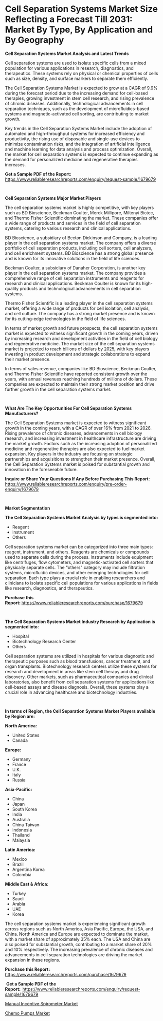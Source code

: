 <p><h1>Cell Separation Systems Market Size Reflecting a Forecast Till 2031: Market By Type, By Application and By Geography</h1></p><p><strong>Cell Separation Systems Market Analysis and Latest Trends</strong></p>
<p><p>Cell separation systems are used to isolate specific cells from a mixed population for various applications in research, diagnostics, and therapeutics. These systems rely on physical or chemical properties of cells such as size, density, and surface markers to separate them efficiently.</p><p>The Cell Separation Systems Market is expected to grow at a CAGR of 9.9% during the forecast period due to the increasing demand for cell-based therapies, growing investment in stem cell research, and rising prevalence of chronic diseases. Additionally, technological advancements in cell separation techniques, such as the development of microfluidics-based systems and magnetic-activated cell sorting, are contributing to market growth.</p><p>Key trends in the Cell Separation Systems Market include the adoption of automated and high-throughput systems for increased efficiency and productivity, the rising use of disposable and single-use devices to minimize contamination risks, and the integration of artificial intelligence and machine learning for data analysis and process optimization. Overall, the market for cell separation systems is expected to continue expanding as the demand for personalized medicine and regenerative therapies increases.</p></p>
<p><strong>Get a Sample PDF of the Report:&nbsp;</strong> <a href="https://www.reliableresearchreports.com/enquiry/request-sample/1679679">https://www.reliableresearchreports.com/enquiry/request-sample/1679679</a></p>
<p>&nbsp;</p>
<p><strong>Cell Separation Systems Major Market Players</strong></p>
<p><p>The cell separation systems market is highly competitive, with key players such as BD Bioscience, Beckman Coulter, Merck Millipore, Miltenyi Biotec, and Thermo Fisher Scientific dominating the market. These companies offer a wide range of products and services in the field of cell separation systems, catering to various research and clinical applications.</p><p>BD Bioscience, a subsidiary of Becton Dickinson and Company, is a leading player in the cell separation systems market. The company offers a diverse portfolio of cell separation products, including cell sorters, cell analyzers, and cell enrichment systems. BD Bioscience has a strong global presence and is known for its innovative solutions in the field of life sciences.</p><p>Beckman Coulter, a subsidiary of Danaher Corporation, is another key player in the cell separation systems market. The company provides a comprehensive range of cell separation instruments and reagents for research and clinical applications. Beckman Coulter is known for its high-quality products and technological advancements in cell separation systems.</p><p>Thermo Fisher Scientific is a leading player in the cell separation systems market, offering a wide range of products for cell isolation, cell analysis, and cell culture. The company has a strong market presence and is known for its cutting-edge technologies in the field of life sciences.</p><p>In terms of market growth and future prospects, the cell separation systems market is expected to witness significant growth in the coming years, driven by increasing research and development activities in the field of cell biology and regenerative medicine. The market size of the cell separation systems market is projected to reach billions of dollars by 2025, with key players investing in product development and strategic collaborations to expand their market presence.</p><p>In terms of sales revenue, companies like BD Bioscience, Beckman Coulter, and Thermo Fisher Scientific have reported consistent growth over the years, with annual revenues reaching hundreds of millions of dollars. These companies are expected to maintain their strong market position and drive further growth in the cell separation systems market.</p></p>
<p>&nbsp;</p>
<p><strong>What Are The Key Opportunities For Cell Separation Systems Manufacturers?</strong></p>
<p><p>The Cell Separation Systems market is expected to witness significant growth in the coming years, with a CAGR of over 16% from 2021 to 2026. Rising prevalence of chronic diseases, advancements in cell biology research, and increasing investment in healthcare infrastructure are driving the market growth. Factors such as the increasing adoption of personalized medicine and regenerative therapies are also expected to fuel market expansion. Key players in the industry are focusing on strategic partnerships and acquisitions to strengthen their market presence. Overall, the Cell Separation Systems market is poised for substantial growth and innovation in the foreseeable future.</p></p>
<p><strong>Inquire or Share Your Questions If Any Before Purchasing This Report:</strong> <a href="https://www.reliableresearchreports.com/enquiry/pre-order-enquiry/1679679">https://www.reliableresearchreports.com/enquiry/pre-order-enquiry/1679679</a></p>
<p>&nbsp;</p>
<p><strong>Market Segmentation</strong></p>
<p><strong>The Cell Separation Systems Market Analysis by types is segmented into:</strong></p>
<p><ul><li>Reagent</li><li>Instrument</li><li>Others</li></ul></p>
<p><p>Cell separation systems market can be categorized into three main types: reagent, instrument, and others. Reagents are chemicals or compounds used to separate cells during the process. Instruments include equipment like centrifuges, flow cytometers, and magnetic-activated cell sorters that physically separate cells. The "others" category may include filtration systems, microfluidic devices, and other emerging technologies for cell separation. Each type plays a crucial role in enabling researchers and clinicians to isolate specific cell populations for various applications in fields like research, diagnostics, and therapeutics.</p></p>
<p><strong>Purchase this Report:&nbsp;</strong><a href="https://www.reliableresearchreports.com/purchase/1679679">https://www.reliableresearchreports.com/purchase/1679679</a></p>
<p>&nbsp;</p>
<p><strong>The Cell Separation Systems Market Industry Research by Application is segmented into:</strong></p>
<p><ul><li>Hospital</li><li>Biotechnology Research Center</li><li>Others</li></ul></p>
<p><p>Cell separation systems are utilized in hospitals for various diagnostic and therapeutic purposes such as blood transfusions, cancer treatment, and organ transplants. Biotechnology research centers utilize these systems for research and development in areas like stem cell therapy and drug discovery. Other markets, such as pharmaceutical companies and clinical laboratories, also benefit from cell separation systems for applications like cell-based assays and disease diagnosis. Overall, these systems play a crucial role in advancing healthcare and biotechnology industries.</p></p>
<p>&nbsp;</p>
<p><strong>In terms of Region, the Cell Separation Systems Market Players available by Region are:</strong></p>
<p>
    <p> <strong> North America: </strong>
        <ul>
            <li>United States</li>
            <li>Canada</li>
        </ul>
        </p> 
    <p> <strong> Europe: </strong>
        <ul>
            <li>Germany</li>
            <li>France</li>
            <li>U.K.</li>
            <li>Italy</li>
            <li>Russia</li>
        </ul>
        </p> 
    <p> <strong> Asia-Pacific: </strong>
        <ul>
            <li>China</li>
            <li>Japan</li>
            <li>South Korea</li>
            <li>India</li>
            <li>Australia</li>
            <li>China Taiwan</li>
            <li>Indonesia</li>
            <li>Thailand</li>
            <li>Malaysia</li>
        </ul>
        </p> 
    <p> <strong> Latin America: </strong>
        <ul>
            <li>Mexico</li>
            <li>Brazil</li>
            <li>Argentina Korea</li>
            <li>Colombia</li>
        </ul>
        </p> 
    <p> <strong> Middle East & Africa: </strong>
        <ul>
            <li>Turkey</li>
            <li>Saudi</li>
            <li>Arabia</li>
            <li>UAE</li>
            <li>Korea</li>
        </ul>
    </p>
    </p>
<p><p>The cell separation systems market is experiencing significant growth across regions such as North America, Asia Pacific, Europe, the USA, and China. North America and Europe are expected to dominate the market, with a market share of approximately 35% each. The USA and China are also poised for substantial growth, contributing to a market share of 20% and 10% respectively. The increasing prevalence of chronic diseases and advancements in cell separation technologies are driving the market expansion in these regions.</p></p>
<p><strong>Purchase this Report: </strong><a href="https://www.reliableresearchreports.com/purchase/1679679">https://www.reliableresearchreports.com/purchase/1679679</a></p>
<p>&nbsp;<strong>Get a Sample PDF of the Report:&nbsp;&nbsp;</strong><a href="https://www.reliableresearchreports.com/enquiry/request-sample/1679679">https://www.reliableresearchreports.com/enquiry/request-sample/1679679</a></p>
<p><strong></strong></p>
<p><p><a href="https://github.com/Sherrillcrooksxa8i18ucf2m/Market-Research-Report-List-1/blob/main/manual-incentive-spirometer-market.md">Manual Incentive Spirometer Market</a></p><p><a href="https://github.com/khansimonweber1lqujlwoz15d/Market-Research-Report-List-1/blob/main/chemo-pumps-market.md">Chemo Pumps Market</a></p></p>